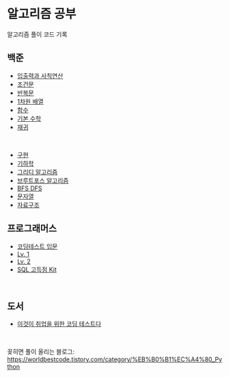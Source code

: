 # 알고리즘 공부

알고리즘 풀이 코드 기록

## 백준
- [입출력과 사칙연산](https://github.com/saevyeokvyeol/Algorithms/tree/main/BOJ/IO)
- [조건문](https://github.com/saevyeokvyeol/Algorithms/tree/main/BOJ/conditional)
- [반복문](https://github.com/saevyeokvyeol/Algorithms/tree/main/BOJ/iteration)
- [1차원 배열](https://github.com/saevyeokvyeol/Algorithms/tree/main/BOJ/one_dimention_array)
- [함수](https://github.com/saevyeokvyeol/Algorithms/tree/main/BOJ/function)
- [기본 수학](https://github.com/saevyeokvyeol/Algorithms/tree/main/BOJ/basic_math)
- [재귀](https://github.com/saevyeokvyeol/Algorithms/tree/main/BOJ/recursion_function)
<br>

- [구현](https://github.com/saevyeokvyeol/Algorithms/tree/main/BOJ/implementation)
- [기하학](https://github.com/saevyeokvyeol/Algorithms/tree/main/BOJ/geometry)
- [그리디 알고리즘](https://github.com/saevyeokvyeol/Algorithms/tree/main/BOJ/greedy)
- [브루트포스 알고리즘](https://github.com/saevyeokvyeol/Algorithms/tree/main/BOJ/bruteforce)
- [BFS DFS](https://github.com/saevyeokvyeol/Algorithms/tree/main/BOJ/BFS%20DFS)
- [문자열](https://github.com/saevyeokvyeol/Algorithms/tree/main/BOJ/string)
- [자료구조](https://github.com/saevyeokvyeol/Algorithms/tree/main/BOJ/data_structures)

## 프로그래머스
- [코딩테스트 입문](https://github.com/saevyeokvyeol/Algorithms/tree/main/programmers/beginner)
- [Lv. 1](https://github.com/saevyeokvyeol/Algorithms/tree/main/programmers/level%201)
- [Lv. 2](https://github.com/saevyeokvyeol/Algorithms/tree/main/programmers/level%202)
- [SQL 고득점 Kit](https://github.com/saevyeokvyeol/Algorithms/tree/main/programmers/sql_practice_kit)
<br>

## 도서
- [이것이 취업을 위한 코딩 테스트다](https://github.com/saevyeokvyeol/Algorithms/tree/main/codingTestForEmployment)
<br>

꽂히면 풀이 올리는 블로그: https://worldbestcode.tistory.com/category/%EB%B0%B1%EC%A4%80_Python
